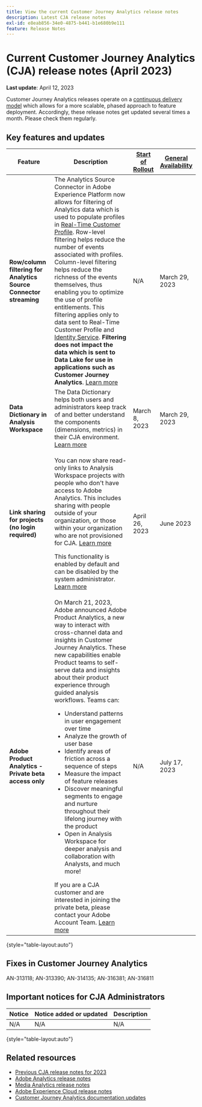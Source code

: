 ```yaml
---
title: View the current Customer Journey Analytics release notes
description: Latest CJA release notes
exl-id: e8eab856-34e0-4875-b441-b1e680b9e111
feature: Release Notes
---
```

# Current Customer Journey Analytics (CJA) release notes (April 2023)

**Last update**: April 12, 2023

Customer Journey Analytics releases operate on a [continuous delivery model](releases.md) which allows for a more scalable, phased approach to feature deployment. Accordingly, these release notes get updated several times a month. Please check them regularly.

## Key features and updates

| Feature | Description | [Start of Rollout](/help/release-notes/releases.md) | [General Availability](/help/release-notes/releases.md) |
| ----------- | ---------- | ----- | --- |
| **Row/column filtering for Analytics Source Connector streaming** | The Analytics Source Connector in Adobe Experience Platform now allows for filtering of Analytics data which is used to populate profiles in [Real-Time Customer Profile](https://experienceleague.adobe.com/docs/experience-platform/profile/home.html?lang=en). Row-level filtering helps reduce the number of events associated with profiles. Column-level filtering helps reduce the richness of the events themselves, thus enabling you to optimize the use of profile entitlements. This filtering applies only to data sent to Real-Time Customer Profile and [Identity Service](https://experienceleague.adobe.com/docs/experience-platform/identity/home.html?lang=en). **Filtering does not impact the data which is sent to Data Lake for use in applications such as Customer Journey Analytics**. [Learn more](https://experienceleague.adobe.com/docs/experience-platform/sources/ui-tutorials/create/adobe-applications/analytics.html?lang=en#filtering-for-profile) | N/A | March 29, 2023 |
| **Data Dictionary in Analysis Workspace** | The Data Dictionary helps both users and administrators keep track of and better understand the components (dimensions, metrics) in their CJA environment. [Learn more](/help/components/data-dictionary/data-dictionary-overview.md) | March 8, 2023 | March 29, 2023 |
| **Link sharing for projects (no login required)** | <p>You can now share read-only links to Analysis Workspace projects with people who don't have access to Adobe Analytics. This includes sharing with people outside of your organization, or those within your organization who are not provisioned for CJA. [Learn more](https://experienceleague.adobe.com/docs/analytics-platform/using/cja-workspace/curate-share/share-projects.html?lang=en#share-public-link)</p> <p>This functionality is enabled by default and can be disabled by the system administrator. [Learn more](https://experienceleague.adobe.com/docs/analytics-platform/using/cja-workspace/user-preferences.html?lang=en#company-preferences)</p> | April 26, 2023 | June 2023 |
| **Adobe Product Analytics - Private beta access only** | On March 21, 2023, Adobe announced Adobe Product Analytics, a new way to interact with cross-channel data and insights in Customer Journey Analytics. These new capabilities enable Product teams to self-serve data and insights about their product experience through guided analysis workflows​. Teams can:<ul><li>Understand patterns in user engagement over time​</li><li>Analyze the growth of user base​</li><li>Identify areas of friction across a sequence of steps​</li><li>Measure the impact of feature releases​</li><li>Discover meaningful segments to engage and nurture throughout their lifelong journey with the product​</li><li>Open in Analysis Workspace for deeper analysis and collaboration with Analysts, and much more!​</li></ul>If you are a CJA customer and are interested in joining the private beta, please contact your Adobe Account Team. [Learn more](https://business.adobe.com/products/product-analytics/adobe-product-analytics.html) | N/A | July 17, 2023 |

{style="table-layout:auto"}
  
## Fixes in Customer Journey Analytics

AN-313118; AN-313390; AN-314135; AN-316381; AN-316811

## Important notices for CJA Administrators

| Notice | Notice added or updated | Description |
| --- | --- | --- |
| N/A | N/A | N/A |

{style="table-layout:auto"}

## Related resources

* [Previous CJA release notes for 2023](/help/release-notes/2023.md)
* [Adobe Analytics release notes](https://experienceleague.adobe.com/docs/analytics/release-notes/latest.html?lang=en)
* [Media Analytics release notes](https://experienceleague.adobe.com/docs/media-analytics/using/additional-resources/release-notes.html)
* [Adobe Experience Cloud release notes](https://experienceleague.adobe.com/docs/release-notes/experience-cloud/current.html)
* [Customer Journey Analytics documentation updates](/help/release-notes/doc-changes.md)
